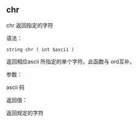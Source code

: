 ## chr

chr 返回指定的字符

语法：

```
string chr ( int $ascii )
```

返回相应ascii 所指定的单个字符。此函数与 ord互补。

参数：

ascii 码

返回值：

返回规定的字符

